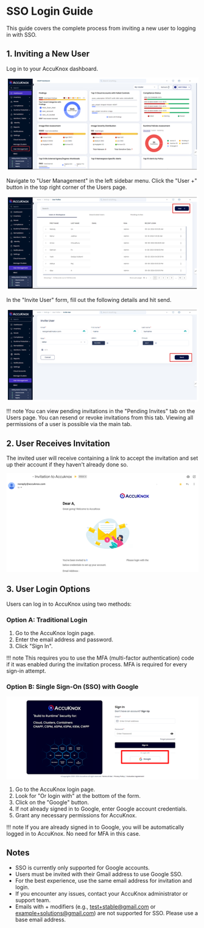 # SSO Login Guide

This guide covers the complete process from inviting a new user to logging in with SSO.

## 1. Inviting a New User

Log in to your AccuKnox dashboard.

![SSO](images/sso/1.png)

Navigate to "User Management" in the left sidebar menu.
Click the "User +" button in the top right corner of the Users page.

![SSO](images/sso/2.png)

In the "Invite User" form, fill out the following details and hit send.

![SSO](images/sso/3.png)

!!! note
    You can view pending invitations in the "Pending Invites" tab on the Users page. You can resend or revoke invitations from this tab. Viewing all permissions of a user is possible via the main tab.

## 2. User Receives Invitation

The invited user will receive containing a link to accept the invitation and set up their account if they haven't already done so.

![SSO](images/sso/4.png)

## 3. User Login Options

Users can log in to AccuKnox using two methods:

### Option A: Traditional Login

1. Go to the AccuKnox login page.
2. Enter the email address and password.
3. Click "Sign In".

!!! note
    This requires you to use the MFA (multi-factor authentication) code if it was enabled during the invitation process. MFA is required for every sign-in attempt.

### Option B: Single Sign-On (SSO) with Google

![SSO](images/sso/5.png)

1. Go to the AccuKnox login page.
2. Look for "Or login with" at the bottom of the form.
3. Click on the "Google" button.
4. If not already signed in to Google, enter Google account credentials.
5. Grant any necessary permissions for AccuKnox.

!!! note
    If you are already signed in to Google, you will be automatically logged in to AccuKnox. No need for MFA in this case.

## Notes

+ SSO is currently only supported for Google accounts.
+ Users must be invited with their Gmail address to use Google SSO.
+ For the best experience, use the same email address for invitation and login.
+ If you encounter any issues, contact your AccuKnox administrator or support team.
+ Emails with + modifiers (e.g., <test+stable@gmail.com> or example+solutions@gmail.com) are not supported for SSO. Please use a base email address.
